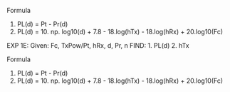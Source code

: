 Formula 
1. PL(d) = Pt - Pr(d)
2. PL(d) = 10. np. log10(d) + 7.8 - 18.log(hTx) - 18.log(hRx) + 20.log10(Fc)

EXP 1E: 
Given: Fc, TxPow/Pt, hRx, d, Pr, n
FIND: 1. PL(d) 2. hTx

Formula 
1. PL(d) = Pt - Pr(d)
2. PL(d) = 10. np. log10(d) + 7.8 - 18.log(hTx) - 18.log(hRx) + 20.log10(Fc)
